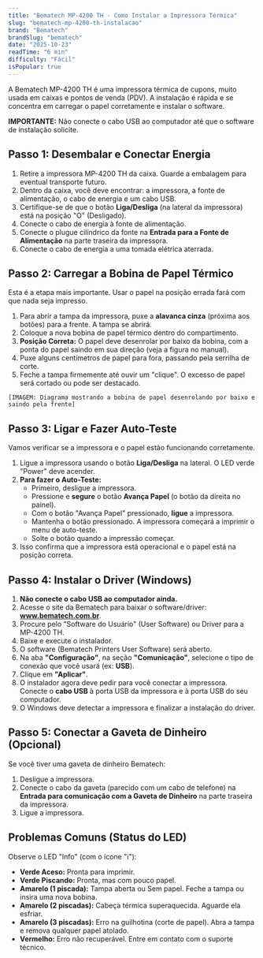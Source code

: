 ```yaml
---
title: "Bematech MP-4200 TH - Como Instalar a Impressora Térmica"
slug: "bematech-mp-4200-th-instalacao"
brand: "Bematech"
brandSlug: "bematech"
date: "2025-10-23" 
readTime: "6 min"
difficulty: "Fácil"
isPopular: true
---
```


A Bematech MP-4200 TH é uma impressora térmica de cupons, muito usada em caixas e pontos de venda (PDV). A instalação é rápida e se concentra em carregar o papel corretamente e instalar o software.

**IMPORTANTE:** Não conecte o cabo USB ao computador até que o software de instalação solicite.

## Passo 1: Desembalar e Conectar Energia

1.  Retire a impressora MP-4200 TH da caixa. Guarde a embalagem para eventual transporte futuro.
2.  Dentro da caixa, você deve encontrar: a impressora, a fonte de alimentação, o cabo de energia e um cabo USB.
3.  Certifique-se de que o botão **Liga/Desliga** (na lateral da impressora) está na posição "O" (Desligado).
4.  Conecte o cabo de energia à fonte de alimentação.
5.  Conecte o plugue cilíndrico da fonte na **Entrada para a Fonte de Alimentação** na parte traseira da impressora.
6.  Conecte o cabo de energia a uma tomada elétrica aterrada.

## Passo 2: Carregar a Bobina de Papel Térmico

Esta é a etapa mais importante. Usar o papel na posição errada fará com que nada seja impresso.

1.  Para abrir a tampa da impressora, puxe a **alavanca cinza** (próxima aos botões) para a frente. A tampa se abrirá.
2.  Coloque a nova bobina de papel térmico dentro do compartimento.
3.  **Posição Correta:** O papel deve desenrolar por baixo da bobina, com a ponta do papel saindo em sua direção (veja a figura no manual).
4.  Puxe alguns centímetros de papel para fora, passando pela serrilha de corte.
5.  Feche a tampa firmemente até ouvir um "clique". O excesso de papel será cortado ou pode ser destacado.

`[IMAGEM: Diagrama mostrando a bobina de papel desenrolando por baixo e saindo pela frente]`

## Passo 3: Ligar e Fazer Auto-Teste

Vamos verificar se a impressora e o papel estão funcionando corretamente.

1.  Ligue a impressora usando o botão **Liga/Desliga** na lateral. O LED verde "Power" deve acender.
2.  **Para fazer o Auto-Teste:**
    * Primeiro, desligue a impressora.
    * Pressione e **segure** o botão **Avança Papel** (o botão da direita no painel).
    * Com o botão "Avança Papel" pressionado, **ligue** a impressora.
    * Mantenha o botão pressionado. A impressora começará a imprimir o menu de auto-teste.
    * Solte o botão quando a impressão começar.
3.  Isso confirma que a impressora está operacional e o papel está na posição correta.

## Passo 4: Instalar o Driver (Windows)

1.  **Não conecte o cabo USB ao computador ainda.**
2.  Acesse o site da Bematech para baixar o software/driver: **www.bematech.com.br**.
3.  Procure pelo "Software do Usuário" (User Software) ou Driver para a MP-4200 TH.
4.  Baixe e execute o instalador.
5.  O software (Bematech Printers User Software) será aberto.
6.  Na aba **"Configuração"**, na seção **"Comunicação"**, selecione o tipo de conexão que você usará (ex: **USB**).
7.  Clique em **"Aplicar"**.
8.  O instalador agora deve pedir para você conectar a impressora. Conecte o **cabo USB** à porta USB da impressora e à porta USB do seu computador.
9.  O Windows deve detectar a impressora e finalizar a instalação do driver.

## Passo 5: Conectar a Gaveta de Dinheiro (Opcional)

Se você tiver uma gaveta de dinheiro Bematech:
1.  Desligue a impressora.
2.  Conecte o cabo da gaveta (parecido com um cabo de telefone) na **Entrada para comunicação com a Gaveta de Dinheiro** na parte traseira da impressora.
3.  Ligue a impressora.

## Problemas Comuns (Status do LED)

Observe o LED "Info" (com o ícone "i"):

* **Verde Aceso:** Pronta para imprimir.
* **Verde Piscando:** Pronta, mas com pouco papel.
* **Amarelo (1 piscada):** Tampa aberta ou Sem papel. Feche a tampa ou insira uma nova bobina.
* **Amarelo (2 piscadas):** Cabeça térmica superaquecida. Aguarde ela esfriar.
* **Amarelo (3 piscadas):** Erro na guilhotina (corte de papel). Abra a tampa e remova qualquer papel atolado.
* **Vermelho:** Erro não recuperável. Entre em contato com o suporte técnico.